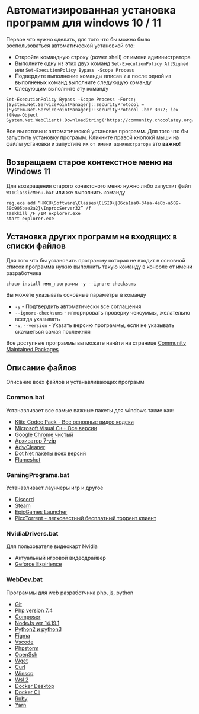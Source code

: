 # Автоматизированная установка программ для windows 10 / 11

Первое что нужно сделать, для того что бы можно было воспользоваться автоматической установкой это:

* Откройте командную строку (power shell) от имени администратора
* Выполните одну из этих двух команд `Set-ExecutionPolicy AllSigned ` или `Set-ExecutionPolicy Bypass -Scope Process`
* Подвердите выполнение команды вписав `Y` а после одной из выполненых команд выполните следующую команду
* Следующим выполните эту команду
```
Set-ExecutionPolicy Bypass -Scope Process -Force; [System.Net.ServicePointManager]::SecurityProtocol = [System.Net.ServicePointManager]::SecurityProtocol -bor 3072; iex ((New-Object System.Net.WebClient).DownloadString('https://community.chocolatey.org/install.ps1'))
```

Все вы готовы к автоматической установке программ. Для того что бы запустить установку программ. Кликните правой кнопокй мыши на файлы установки и запустите их  `от имени администратора` это <b>важно</b>!

## Возвращаем старое контекстное меню на Windows 11
Для возвращения старого конектсного меню нужно либо запустит файл `W11ClassicMenu.bat`
или же выполнить команду
```
reg.exe add “HKCU\Software\Classes\CLSID\{86ca1aa0-34aa-4e8b-a509-50c905bae2a2}\InprocServer32” /f
taskkill /F /IM explorer.exe
start explorer.exe
```

## Установка других программ не входящих в списки файлов
Для того что бы установить программу которая не входит в основной список программа нужно выполнить такую команду в консоле от имени разработчика
```
choco install имя_программы -y --ignore-checksums
```

Вы можете указывать основные параметры в команду
* `-y` - Подтвердить автоматически все соглашения
* `--ignore-checksums` - игнорировать проверку чексуммы, желательно всегда указывать
* `-v`, `--version`  - Указать версию программы, если не указывать скачаеться самая послежняя

Все доступные программы вы можете нанйти на странице [Community Maintained Packages](https://community.chocolatey.org/packages)


## Описание файлов
Описание всех файлов и устанавливающих программ

### Common.bat
Устанавливает все самые важные пакеты для windows такие как:
* [Klite Codec Pack - Все основные видео кодеки](https://codecguide.com/)
* [Microsoft Visual C++ Все версии](https://docs.microsoft.com/ru-ru/cpp/windows/latest-supported-vc-redist?view=msvc-170)
* [Google Chrome чистый](https://www.google.com/intl/ru_ru/chrome/)
* [Архиватор 7-zip](https://www.7-zip.org/)
* [AdwCleaner](https://ru.malwarebytes.com/adwcleaner/)
* [Dot Net пакеты всеx версий](https://dotnet.microsoft.com/en-us/)
* [Flameshot](https://flameshot.org/)

### GamingPrograms.bat
Устанавливает лаунчеры игр и другое
* [Discord](https://discord.com/download)
* [Steam](https://store.steampowered.com/about/Steam?l=russian)
* [EpicGames Launcher](https://store.epicgames.com/ru/download)
* [PicoTorrent - легковестный бесплатный торрент клиент](https://picotorrent.org/)

### NvidiaDrivers.bat
Для пользователе видеокарт Nvidia
* Актуальный игровой видеодрайвер
* [Geforce Expirience](https://www.nvidia.com/ru-ru/geforce/geforce-experience/)

### WebDev.bat
Программы для web разработчика php, js, python
* [Git](https://git-scm.com/)
* [Php version 7.4](https://www.php.net/downloads.php)
* [Composer](https://getcomposer.org/)
* [NodeJs ver 14.19.1](https://nodejs.org/en/)
* [Python2 и python3](https://www.python.org/downloads/)
* [Figma](https://www.figma.com/)
* [Vscode](https://code.visualstudio.com/)
* [Phpstorm](https://www.jetbrains.com/ru-ru/phpstorm/)
* [OpenSsh](https://www.openssh.com/)
* [Wget](https://www.gnu.org/software/wget/)
* [Curl](https://curl.se/)
* [Winscp](https://winscp.net/eng/docs/lang:ru)
* [Wsl 2](https://docs.microsoft.com/ru-ru/windows/wsl/about)
* [Docker Desktop](https://www.docker.com/products/docker-desktop/)
* [Docker Cli](https://docs.docker.com/engine/reference/run/)
* [Ruby](https://www.ruby-lang.org/ru/)
* [Yarn](https://yarnpkg.com/)